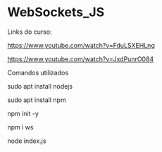 # WebSockets_JS

Links do curso:

https://www.youtube.com/watch?v=FduLSXEHLng

https://www.youtube.com/watch?v=JxdPunrO084

Comandos utilizados

sudo apt install nodejs

sudo apt install npm

npm init -y

npm i ws

node index.js